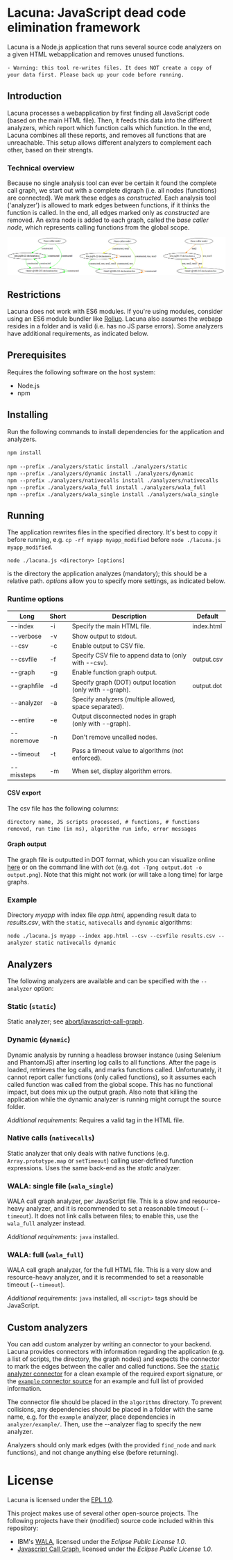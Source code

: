 # Lacuna: JavaScript dead code elimination framework
Lacuna is a Node.js application that runs several source code analyzers on a given HTML webapplication and removes unused functions.
```
- Warning: this tool re-writes files. It does NOT create a copy of your data first. Please back up your code before running.
```





## Introduction
Lacuna processes a webapplication by first finding all JavaScript code (based on the main HTML file). Then, it feeds this data into the different analyzers, which report which function calls which function. In the end, Lacuna combines all these reports, and removes all functions that are unreachable. This setup allows different analyzers to complement each other, based on their strengts.



### Technical overview
Because no single analysis tool can ever be certain it found the complete call graph, we start out with a complete digraph (i.e. all nodes (functions) are connected). We mark these edges as _constructed_. Each analysis tool ('analyzer') is allowed to mark edges between functions, if it thinks the function is called. In the end, all edges marked only as _constructed_ are removed. An extra node is added to each graph, called the _base caller node_, which represents calling functions from the global scope.

![Example function graph](example_graph.png)





## Restrictions
Lacuna does not work with ES6 modules. If you're using modules, consider using an ES6 module bundler like [Rollup](https://github.com/rollup/rollup).
Lacuna also assumes the webapp resides in a folder and is valid (i.e. has no JS parse errors). Some analyzers have additional requirements, as indicated below.





## Prerequisites
Requires the following software on the host system:

+ Node.js
+ npm





## Installing
Run the following commands to install dependencies for the application and analyzers.
```
npm install

npm --prefix ./analyzers/static install ./analyzers/static
npm --prefix ./analyzers/dynamic install ./analyzers/dynamic
npm --prefix ./analyzers/nativecalls install ./analyzers/nativecalls
npm --prefix ./analyzers/wala_full install ./analyzers/wala_full
npm --prefix ./analyzers/wala_single install ./analyzers/wala_single
```





## Running
The application rewrites files in the specified directory. It's best to copy it before running, e.g. `cp -rf myapp myapp_modified` before `node ./lacuna.js myapp_modified`.
```
node ./lacuna.js <directory> [options]
```
_<directory>_ is the directory the application analyzes (mandatory); this should be a relative path. _options_ allow you to specify more settings, as indicated below.


### Runtime options

| Long         | Short | Description                                              | Default             |
|--------------|-------|----------------------------------------------------------|---------------------|
| --index      | -i    | Specify the main HTML file.                              | index.html          |
| --verbose    | -v    | Show output to stdout.                                   |                     |
| --csv        | -c    | Enable output to CSV file.                               |                     |
| --csvfile    | -f    | Specify CSV file to append data to (only with --csv).    | output.csv          |
| --graph      | -g    | Enable function graph output.                            |                     |
| --graphfile  | -d    | Specify graph (DOT) output location (only with --graph). | output.dot          |
| --analyzer   | -a    | Specify analyzers (multiple allowed, space separated).   |                     |
| --entire     | -e    | Output disconnected nodes in graph (only with --graph).  |                     |
| --noremove   | -n    | Don't remove uncalled nodes.                             |                     |
| --timeout    | -t    | Pass a timeout value to algorithms (not enforced).       |                     |
| --missteps   | -m    | When set, display algorithm errors.                      |                     |


#### CSV export
The csv file has the following columns:
```
directory name, JS scripts processed, # functions, # functions removed, run time (in ms), algorithm run info, error messages
```

#### Graph output
The graph file is outputted in DOT format, which you can visualize online [here](http://www.webgraphviz.com/) or on the command line with `dot` (e.g. `dot -Tpng output.dot -o output.png`).
Note that this might not work (or will take a long time) for large graphs.



### Example
Directory _myapp_ with index file _app.html_, appending result data to _results.csv_, with the `static`, `nativecalls` and `dynamic` algorithms:
```
node ./lacuna.js myapp --index app.html --csv --csvfile results.csv --analyzer static nativecalls dynamic
```





## Analyzers
The following analyzers are available and can be specified with the `--analyzer` option:


### Static (`static`)
Static analyzer; see [abort/javascript-call-graph](https://github.com/abort/javascript-call-graph/).


### Dynamic (`dynamic`)
Dynamic analysis by running a headless browser instance (using Selenium and PhantomJS) after inserting log calls to all functions. After the page is loaded, retrieves the log calls, and marks functions called.
Unfortunately, it cannot report caller functions (only called functions), so it assumes each called function was called from the global scope. This has no functional impact, but does mix up the output graph.
Also note that killing the application while the dynamic analyzer is running might corrupt the source folder.

*Additional requirements*: Requires a valid <head> tag in the HTML file.



### Native calls (`nativecalls`)
Static analyzer that only deals with native functions (e.g. `Array.prototype.map` or `setTimeout`) calling user-defined function expressions. Uses the same back-end as the _static_ analyzer.



### WALA: single file (`wala_single`)
WALA call graph analyzer, per JavaScript file. This is a slow and resource-heavy analyzer, and it is recommended to set a reasonable timeout (`--timeout`).
It does not link calls between files; to enable this, use the `wala_full` analyzer instead.

*Additional requirements*: `java` installed.



### WALA: full (`wala_full`)
WALA call graph analyzer, for the full HTML file. This is a very slow and resource-heavy analyzer, and it is recommended to set a reasonable timeout (`--timeout`).

*Additional requirements*: `java` installed, all `<script>` tags should be JavaScript.





## Custom analyzers
You can add custom analyzer by writing an connector to your backend. Lacuna provides connectors with information regarding the application (e.g. a list of scripts, the directory, the graph nodes) and expects the connector to mark the edges between the caller and called functions.
See the [`static` analyzer connector](analyzers/static.js) for a clean example of the required export signature, or the [`example` connector source](analyzers/example.js) for an example and full list of provided information.

The connector file should be placed in the `algorithms` directory. To prevent collisions, any dependencies should be placed in a folder with the same name, e.g. for the `example` analyzer, place dependencies in `analyzer/example/`.
Then, use the --analyzer flag to specify the new analyzer.

Analyzers should only mark edges (with the provided `find_node` and `mark` functions), and not change anything else (before returning).





# License
Lacuna is licensed under the [EPL 1.0](epl-v10.html).


This project makes use of several other open-source projects. The following projects have their (modified) source code included within this repository:

+ IBM's [WALA](https://github.com/wala/WALA), licensed under the _Eclipse Public License 1.0_.
+ [Javascript Call Graph](https://github.com/abort/javascript-call-graph/), licensed under the _Eclipse Public License 1.0_.
